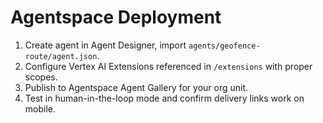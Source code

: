 # Agentspace Deployment

1. Create agent in Agent Designer, import `agents/geofence-route/agent.json`.
2. Configure Vertex AI Extensions referenced in `/extensions` with proper scopes.
3. Publish to Agentspace Agent Gallery for your org unit.
4. Test in human-in-the-loop mode and confirm delivery links work on mobile.
